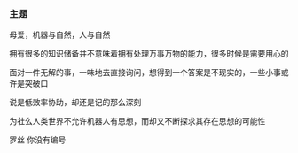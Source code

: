 ### 主题
母爱，机器与自然，人与自然

拥有很多的知识储备并不意味着拥有处理万事万物的能力，很多时候是需要用心的

面对一件无解的事，一味地去直接询问，想得到一个答案是不现实的，一些小事或许是突破口

说是低效率协助，却还是记的那么深刻

为社么人类世界不允许机器人有思想，而却又不断探求其存在思想的可能性

罗丝 你没有编号
